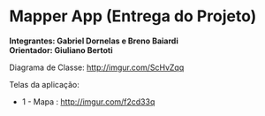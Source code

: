 # Mapper App (Entrega do Projeto)

**Integrantes: Gabriel Dornelas e Breno Baiardi**<br>
**Orientador: Giuliano Bertoti**

Diagrama de Classe:
http://imgur.com/ScHvZqq

Telas da aplicação: 

* 1 - Mapa : http://imgur.com/f2cd33q
